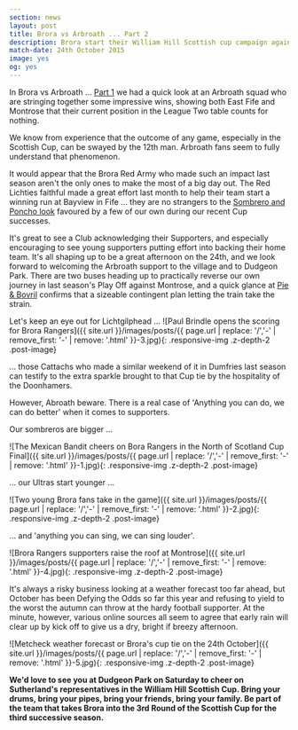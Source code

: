 ```yaml
---
section: news
layout: post
title: Brora vs Arbroath ... Part 2
description: Brora start their William Hill Scottish cup campaign against Arbroath on 24th October.
match-date: 24th October 2015
image: yes
og: yes
---
```

In Brora vs Arbroath ... [Part 1](/2015/10/19/arbroath-home-preview-pt1.html) we had a quick look at an Arbroath squad who are stringing together some impressive wins, showing both East Fife and Montrose that their current position in the League Two table counts for nothing.

We know from experience that the outcome of any game, especially in the Scottish Cup, can be swayed by the 12th man. Arbroath fans seem to fully understand that phenomenon.

It would appear that the Brora Red Army who made such an impact last season aren't the only ones to make the most of a big day out. The Red Lichties faithful made a great effort last month to help their team start a winning run at Bayview in Fife ... they are no strangers to the [Sombrero and Poncho look](http://www.arbroath-mad.co.uk/news/tmnw/best_fans_around_870712/index.shtml) favoured by a few of our own during our recent Cup successes.

It's great to see a Club acknowledging their Supporters, and especially encouraging to see young supporters putting effort into backing their home team. It's all shaping up to be a great afternoon on the 24th, and we look forward to welcoming the Arbroath support to the village and to Dudgeon Park. There are two buses heading up to practically reverse our own journey in last season's Play Off against Montrose, and a quick glance at [Pie & Bovril](http://www.pieandbovril.com/forum/index.php/topic/226404-brora-vs-arbroath/) confirms that a sizeable contingent plan letting the train take the strain. 

Let's keep an eye out for Lichtgilphead ...
![Paul Brindle opens the scoring for Brora Rangers]({{ site.url }}/images/posts/{{ page.url | replace: '/','-' | remove_first: '-' | remove: '.html' }}-3.jpg){: .responsive-img .z-depth-2 .post-image}

... those Cattachs who made a similar weekend of it in Dumfries last season can testify to the extra sparkle brought to that Cup tie by the hospitality of the Doonhamers.

However, Abroath beware. There is a real case of 'Anything you can do, we can do better' when it comes to supporters. 

Our sombreros are bigger ...

![The Mexican Bandit cheers on Bora Rangers in the North of Scotland Cup Final]({{ site.url }}/images/posts/{{ page.url | replace: '/','-' | remove_first: '-' | remove: '.html' }}-1.jpg){: .responsive-img .z-depth-2 .post-image}

... our Ultras start younger ...

![Two young Brora fans take in the game]({{ site.url }}/images/posts/{{ page.url | replace: '/','-' | remove_first: '-' | remove: '.html' }}-2.jpg){: .responsive-img .z-depth-2 .post-image}

... and 'anything you can sing, we can sing louder'.

![Brora Rangers supporters raise the roof at Montrose]({{ site.url }}/images/posts/{{ page.url | replace: '/','-' | remove_first: '-' | remove: '.html' }}-4.jpg){: .responsive-img .z-depth-2 .post-image}

It's always a risky business looking at a weather forecast too far ahead, but October has been Defying the Odds so far this year and refusing to yield to the worst the autumn can throw at the hardy football supporter. At the minute, however, various online sources all seem to agree that early rain will clear up by kick off to give us a dry, bright if breezy afternoon.

![Metcheck weather forecast or Brora's cup tie on the 24th October]({{ site.url }}/images/posts/{{ page.url | replace: '/','-' | remove_first: '-' | remove: '.html' }}-5.jpg){: .responsive-img .z-depth-2 .post-image}

**We'd love to see you at Dudgeon Park on Saturday to cheer on Sutherland's representatives in the William Hill Scottish Cup. Bring your drums, bring your pipes, bring your friends, bring your family. Be part of the team that takes Brora into the 3rd Round of the Scottish Cup for the third successive season.**

